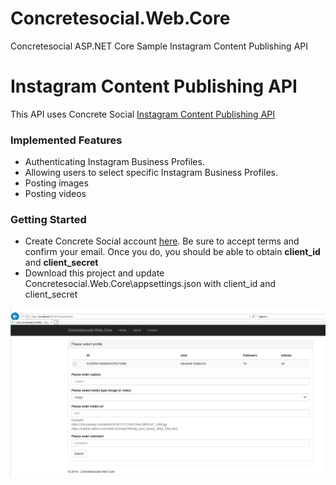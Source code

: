 # Concretesocial.Web.Core
Concretesocial ASP.NET Core Sample Instagram Content Publishing API
# Instagram Content Publishing API
This API uses Concrete Social [Instagram Content Publishing API](https://concretesocial.io)

### Implemented Features

* Authenticating Instagram Business Profiles.
* Allowing users to select specific Instagram Business Profiles.
* Posting images
* Posting videos

### Getting Started

* Create Concrete Social account [here](https://concretesocial.io/). Be sure to accept terms and confirm your email. Once you do, you should be able to obtain **client_id** and **client_secret**
* Download this project and update Concretesocial.Web.Core\appsettings.json with client_id and client_secret

![sample publish](https://github.com/AlexanderRadevich/Concretesocial.Web.Core/raw/master/sample_publish.jpg)
